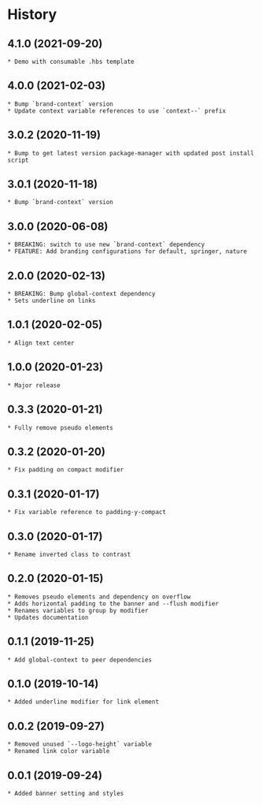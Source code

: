 # History

## 4.1.0 (2021-09-20)
    * Demo with consumable .hbs template

## 4.0.0 (2021-02-03)
    * Bump `brand-context` version
    * Update context variable references to use `context--` prefix

## 3.0.2 (2020-11-19)
    * Bump to get latest version package-manager with updated post install script

## 3.0.1 (2020-11-18)
    * Bump `brand-context` version

## 3.0.0 (2020-06-08)
    * BREAKING: switch to use new `brand-context` dependency
    * FEATURE: Add branding configurations for default, springer, nature

## 2.0.0 (2020-02-13)
    * BREAKING: Bump global-context dependency
    * Sets underline on links

## 1.0.1 (2020-02-05)
    * Align text center

## 1.0.0 (2020-01-23)
    * Major release

## 0.3.3 (2020-01-21)
    * Fully remove pseudo elements

## 0.3.2 (2020-01-20)
    * Fix padding on compact modifier

## 0.3.1 (2020-01-17)
    * Fix variable reference to padding-y-compact

## 0.3.0 (2020-01-17)
    * Rename inverted class to contrast

## 0.2.0 (2020-01-15)
    * Removes pseudo elements and dependency on overflow
    * Adds horizontal padding to the banner and --flush modifier
    * Renames variables to group by modifier
    * Updates documentation

## 0.1.1 (2019-11-25)
    * Add global-context to peer dependencies

## 0.1.0 (2019-10-14)
    * Added underline modifier for link element
    
## 0.0.2 (2019-09-27)
    * Removed unused `--logo-height` variable
    * Renamed link color variable
    
## 0.0.1 (2019-09-24)
    * Added banner setting and styles
